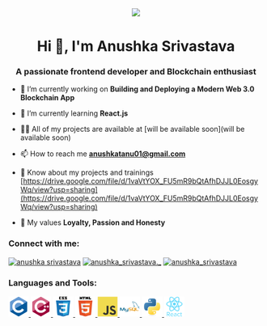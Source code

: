 <div id="header" align="center">
  <img src= "https://media.giphy.com/media/paTz7UZbPfTZFRYnnB/giphy.gif" width="200"/>
</div>

<h1 align="center">Hi 🐥, I'm Anushka Srivastava</h1>
<h3 align="center">A passionate frontend developer and Blockchain enthusiast</h3>

- 🔭 I’m currently working on **Building and Deploying a Modern Web 3.0 Blockchain App**

- 🌱 I’m currently learning **React.js**

- 👨‍💻 All of my projects are available at [will be available soon](will be available soon)

- 📫 How to reach me **anushkatanu01@gmail.com**

- 📄 Know about my projects and trainings [https://drive.google.com/file/d/1vaVtYOX_FU5mR9bQtAfhDJJL0EosgyWq/view?usp=sharing](https://drive.google.com/file/d/1vaVtYOX_FU5mR9bQtAfhDJJL0EosgyWq/view?usp=sharing)

- 🤠 My values **Loyalty, Passion and Honesty**

<h3 align="left">Connect with me:</h3>
<p align="left">
<a href="https://linkedin.com/in/anushka srivastava" target="blank"><img align="center" src="https://raw.githubusercontent.com/rahuldkjain/github-profile-readme-generator/master/src/images/icons/Social/linked-in-alt.svg" alt="anushka srivastava" height="30" width="40" /></a>
<a href="https://instagram.com/anushka_srivastava._" target="blank"><img align="center" src="https://raw.githubusercontent.com/rahuldkjain/github-profile-readme-generator/master/src/images/icons/Social/instagram.svg" alt="anushka_srivastava._" height="30" width="40" /></a>
<a href="https://www.leetcode.com/anushka_srivastava" target="blank"><img align="center" src="https://raw.githubusercontent.com/rahuldkjain/github-profile-readme-generator/master/src/images/icons/Social/leet-code.svg" alt="anushka_srivastava" height="30" width="40" /></a>
</p>

<h3 align="left">Languages and Tools:</h3>
<p align="left"> <a href="https://www.cprogramming.com/" target="_blank" rel="noreferrer"> <img src="https://raw.githubusercontent.com/devicons/devicon/master/icons/c/c-original.svg" alt="c" width="40" height="40"/> </a> <a href="https://www.w3schools.com/cpp/" target="_blank" rel="noreferrer"> <img src="https://raw.githubusercontent.com/devicons/devicon/master/icons/cplusplus/cplusplus-original.svg" alt="cplusplus" width="40" height="40"/> </a> <a href="https://www.w3schools.com/css/" target="_blank" rel="noreferrer"> <img src="https://raw.githubusercontent.com/devicons/devicon/master/icons/css3/css3-original-wordmark.svg" alt="css3" width="40" height="40"/> </a> <a href="https://www.w3.org/html/" target="_blank" rel="noreferrer"> <img src="https://raw.githubusercontent.com/devicons/devicon/master/icons/html5/html5-original-wordmark.svg" alt="html5" width="40" height="40"/> </a> <a href="https://developer.mozilla.org/en-US/docs/Web/JavaScript" target="_blank" rel="noreferrer"> <img src="https://raw.githubusercontent.com/devicons/devicon/master/icons/javascript/javascript-original.svg" alt="javascript" width="40" height="40"/> </a> <a href="https://www.mysql.com/" target="_blank" rel="noreferrer"> <img src="https://raw.githubusercontent.com/devicons/devicon/master/icons/mysql/mysql-original-wordmark.svg" alt="mysql" width="40" height="40"/> </a> <a href="https://www.python.org" target="_blank" rel="noreferrer"> <img src="https://raw.githubusercontent.com/devicons/devicon/master/icons/python/python-original.svg" alt="python" width="40" height="40"/> </a> <a href="https://reactjs.org/" target="_blank" rel="noreferrer"> <img src="https://raw.githubusercontent.com/devicons/devicon/master/icons/react/react-original-wordmark.svg" alt="react" width="40" height="40"/> </a> </p>
